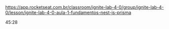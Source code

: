 https://app.rocketseat.com.br/classroom/ignite-lab-4-0/group/ignite-lab-4-0/lesson/ignite-lab-4-0-aula-1-fundamentos-nest-js-prisma

45:28
